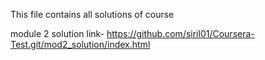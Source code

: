 This file contains all solutions of course

module 2 solution link-
https://github.com/siril01/Coursera-Test.git/mod2_solution/index.html
